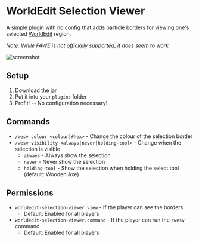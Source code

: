 # WorldEdit Selection Viewer

A simple plugin with no config that adds particle borders for viewing one's
selected [WorldEdit](https://enginehub.org/worldedit) region.

_Note: While FAWE is not officially supported, it does seem to work_

![screenshot](https://raw.githubusercontent.com/funnyboy-roks/worldedit-selection-viewer/main/img/screenshot.gif)

## Setup

1. Download the jar
2. Put it into your `plugins` folder
3. Profit! -- No configuration necessary!

## Commands

- `/wesv colour <colour|#hex>` - Change the colour of the selection border
- `/wesv visibility <always|never|holding-tool>` - Change when the selection is visible
    - `always` - Always show the selection
    - `never` - Never show the selection
    - `holding-tool` - Show the selection when holding the select tool (default: Wooden Axe)

## Permissions

- `worldedit-selection-viewer.view` - If the player can see the borders
    - Default: Enabled for all players
- `worldedit-selection-viewer.command` - If the player can run the `/wesv` command
    - Default: Enabled for all players
